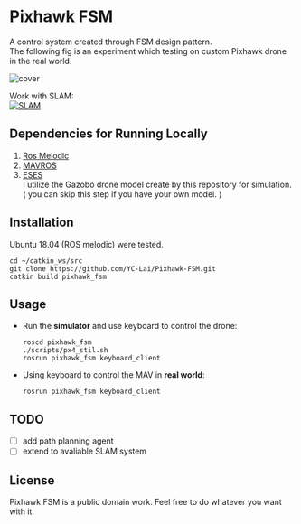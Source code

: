# Pixhawk FSM
A control system created through FSM design pattern.  
The following fig is an experiment which testing on custom Pixhawk drone in the real world.

![cover](fig/test.gif)

Work with SLAM:  
[![SLAM](http://img.youtube.com/vi/SCfZ7u6d8cw/0.jpg)](http://www.youtube.com/watch?v=SCfZ7u6d8cw)


## Dependencies for Running Locally
1. [Ros Melodic](http://wiki.ros.org/melodic/Installation) 
2. [MAVROS](https://github.com/mavlink/mavros)
3. [ESES](https://github.com/HKPolyU-UAV/E2ES.git)  
I utilize the Gazobo drone model create by this repository for simulation. ( you can skip this step if you have your own model. )

## Installation
Ubuntu 18.04 (ROS melodic) were tested.  

    cd ~/catkin_ws/src
    git clone https://github.com/YC-Lai/Pixhawk-FSM.git
    catkin build pixhawk_fsm

## Usage
- Run the **simulator** and use keyboard to control the drone:
    ```
    roscd pixhawk_fsm
    ./scripts/px4_stil.sh
    rosrun pixhawk_fsm keyboard_client
    ```
- Using keyboard to control the MAV in **real world**:
    ```
    rosrun pixhawk_fsm keyboard_client
    ```

## TODO
- [ ] add path planning agent
- [ ] extend to avaliable SLAM system

## License
Pixhawk FSM is a public domain work. Feel free to do whatever you want with it.
